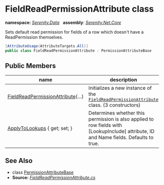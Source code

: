 # FieldReadPermissionAttribute class
**namespace:** *[Serenity.Data](../README.md#serenity.data-namespace)*   **assembly**: *[Serenity.Net.Core](../README.md)*

Sets default read permission for fields of a row which doesn't have a ReadPermission themselves.

```csharp
[AttributeUsage(AttributeTargets.All)]
public class FieldReadPermissionAttribute : PermissionAttributeBase
```

## Public Members

| name | description |
| --- | --- |
| [FieldReadPermissionAttribute](FieldReadPermissionAttribute/FieldReadPermissionAttribute.md)(…) | Initializes a new instance of the [`FieldReadPermissionAttribute`](FieldReadPermissionAttribute.md) class. (3 constructors) |
| [ApplyToLookups](FieldReadPermissionAttribute/ApplyToLookups.md) { get; set; } | Determines whether this permission is also applied to row fields with [LookupInclude] attribute, ID and Name fields. Defaults to true. |

## See Also

* class [PermissionAttributeBase](PermissionAttributeBase.md)
* **Source:** *[FieldReadPermissionAttribute.cs](https://github.com/serenity-is/Serenity/blob/master/src/Serenity.Net.Core/ComponentModel/Permission/FieldReadPermissionAttribute.cs)*